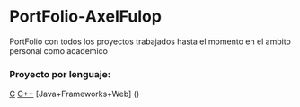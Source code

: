 # PortFolio-AxelFulop
PortFolio con todos los proyectos trabajados hasta el momento en el ambito personal como academico

### Proyecto por lenguaje:
[C](https://github.com/morsamatias/gdd/blob/master/estadoActual.md)
[C++](https://github.com/morsamatias/gdd/blob/master/Extras/TP/Enunciado.pdf)
[Java+Frameworks+Web] ()  


